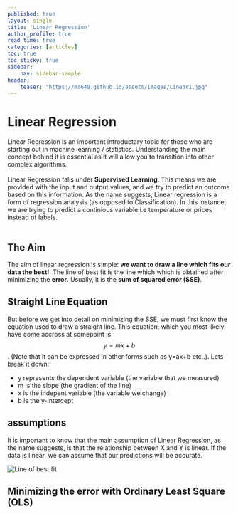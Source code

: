 ```yaml
---
published: true
layout: single
title: 'Linear Regression'
author_profile: true
read_time: true
categories: [articles]
toc: true
toc_sticky: true
sidebar:
    nav: sidebar-sample
header:
    teaser: "https://ma649.github.io/assets/images/Linear1.jpg"
---
```



# Linear Regression

Linear Regression is an important introductary topic for those who are starting out in machine learning / statistics. 
Understanding the main concept behind it is essential as it will allow you to transition into other complex algorithms.
<br clear="all" /><br/>
Linear Regression falls under <b>Supervised Learning</b>. This means we are provided with the input and output values, and we try to predict an outcome based on this information. As the name suggests, Linear regression is a form of regression analysis (as opposed to Classification). In this instance, we are trying to predict a continious variable i.e temperature or prices instead of labels. 
<br clear="all" /><br/>
## The Aim
The aim of linear regression is simple: <b>we want to draw a line which fits our data the best!</b>. The line of best fit is the line which
which is obtained after minimizing the <b>error</b>. Usually, it is the <b>sum of squared error (SSE)</b>.

## Straight Line Equation
But before we get into detail on minimizing the SSE, we must first know the equation used to draw a straight line. This equation, which you most likely have
come accross at somepoint is $$ y = mx + b $$. (Note that it can be expressed in other forms such as y=ax+b etc..). Lets break it down:
- y represents the dependent variable (the variable that we measured)   
- m is the slope (the gradient of the line)
- x is the indepent variable (the variable we change)
- b is the y-intercept

## assumptions
It is important to know that the main assumption of Linear Regression, as the name suggests, is that the relationship between X and Y is linear. If the 
data is linear, we can assume that our predictions will be accurate.


<img src="https://ma649.github.io/assets/images/Linear1.jpg" alt="Line of best fit">

## Minimizing the error with Ordinary Least Square (OLS) 


<br clear="all" /><br/>

